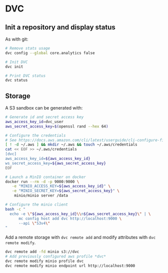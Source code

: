 # DVC

## Init a repository and display status

As with git:

```bash
# Remove stats usage
dvc config --global core.analytics false

# Init DVC 
dvc init

# Print DVC status
dvc status
```

## Storage

A S3 sandbox can be generated with:
```bash
# Generate id and secret access key 
aws_access_key_id=dvc_user
aws_secret_access_key=$(openssl rand --hex 64)

# Configure the credentials
# See https://docs.aws.amazon.com/cli/latest/userguide/cli-configure-files.html
[ ! -d ~/.aws ] && mkdir ~/.aws && touch ~/.aws/credentials
cat << EOF >> ~/.aws/credentials
[dvc]
aws_access_key_id=${aws_access_key_id}
ws_secret_access_key=${aws_secret_access_key}
EOF

# Launch a MinIO container on docker
docker run --rm -d -p 9000:9000 \
   -e "MINIO_ACCESS_KEY=${aws_access_key_id}" \
   -e "MINIO_SECRET_KEY=${aws_secret_access_key}" \
    minio/minio server /data

# Configure the minio client
bash -c " 
  echo -e \"${aws_access_key_id}\\n${aws_secret_access_key}\" | \
      mc config host add dvc http://localhost:9000 \
      --api \"S3v4\"
"
```

Add a remote storage with `dvc remote add` and modify attributes with `dvc remote modify`.

```bash
dvc remote add -fd minio s3://dvc
# Add previously configured aws profile *dvc*
dvc remote modify minio profile dvc
dvc remote modify minio endpoint url http://localhost:9000
```
